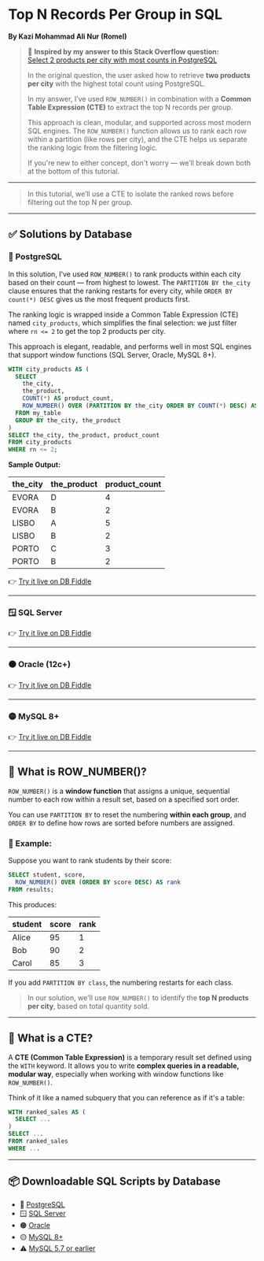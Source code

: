 # Top N Records Per Group in SQL
**By Kazi Mohammad Ali Nur (Romel)**

> 🧠 **Inspired by my answer to this Stack Overflow question:**  
> [Select 2 products per city with most counts in PostgreSQL](https://stackoverflow.com/questions/67475198/select-2-products-per-city-with-most-counts-in-postgresql/67475289#67475289)  
>
> In the original question, the user asked how to retrieve **two products per city** with the highest total count using PostgreSQL.
>
> In my answer, I’ve used `ROW_NUMBER()` in combination with a **Common Table Expression (CTE)** to extract the top N records per group.
>
> This approach is clean, modular, and supported across most modern SQL engines. The `ROW_NUMBER()` function allows us to rank each row within a partition (like rows per city), and the CTE helps us separate the ranking logic from the filtering logic.
>
> If you're new to either concept, don't worry — we’ll break down both at the bottom of this tutorial.

---

> In this tutorial, we’ll use a CTE to isolate the ranked rows before filtering out the top N per group.

---

## ✅ Solutions by Database

### 🐘 PostgreSQL

In this solution, I’ve used `ROW_NUMBER()` to rank products within each city based on their count — from highest to lowest. The `PARTITION BY the_city` clause ensures that the ranking restarts for every city, while `ORDER BY count(*) DESC` gives us the most frequent products first.

The ranking logic is wrapped inside a Common Table Expression (CTE) named `city_products`, which simplifies the final selection: we just filter where `rn <= 2` to get the top 2 products per city.

This approach is elegant, readable, and performs well in most SQL engines that support window functions (SQL Server, Oracle, MySQL 8+).

```sql
WITH city_products AS (
  SELECT
    the_city,
    the_product,
    COUNT(*) AS product_count,
    ROW_NUMBER() OVER (PARTITION BY the_city ORDER BY COUNT(*) DESC) AS rn
  FROM my_table
  GROUP BY the_city, the_product
)
SELECT the_city, the_product, product_count
FROM city_products
WHERE rn <= 2;
```

**Sample Output:**

| the_city | the_product | product_count |
|----------|-------------|----------------|
| EVORA    | D           | 4              |
| EVORA    | B           | 2              |
| LISBO    | A           | 5              |
| LISBO    | B           | 2              |
| PORTO    | C           | 3              |
| PORTO    | B           | 2              |

👉 [Try it live on DB Fiddle](https://dbfiddle.uk/ZlUjxoMm)

---

### 🪟 SQL Server

👉 [Try it live on DB Fiddle](https://dbfiddle.uk/rsq8MqN8)

---

### 🟠 Oracle (12c+)

👉 [Try it live on DB Fiddle](https://dbfiddle.uk/Q-1c5-R-)

---

### 🟡 MySQL 8+

👉 [Try it live on DB Fiddle](https://dbfiddle.uk/MmB_1WEk)

---

## 🧠 What is ROW_NUMBER()?

`ROW_NUMBER()` is a **window function** that assigns a unique, sequential number to each row within a result set, based on a specified sort order.

You can use `PARTITION BY` to reset the numbering **within each group**, and `ORDER BY` to define how rows are sorted before numbers are assigned.

### 📘 Example:
Suppose you want to rank students by their score:

```sql
SELECT student, score,
  ROW_NUMBER() OVER (ORDER BY score DESC) AS rank
FROM results;
```

This produces:

| student | score | rank |
|---------|-------|------|
| Alice   | 95    | 1    |
| Bob     | 90    | 2    |
| Carol   | 85    | 3    |

If you add `PARTITION BY class`, the numbering restarts for each class.

> In our solution, we'll use `ROW_NUMBER()` to identify the **top N products per city**, based on total quantity sold.

---

## 📘 What is a CTE?

A **CTE (Common Table Expression)** is a temporary result set defined using the `WITH` keyword. It allows you to write **complex queries in a readable, modular way**, especially when working with window functions like `ROW_NUMBER()`.

Think of it like a named subquery that you can reference as if it's a table:

```sql
WITH ranked_sales AS (
  SELECT ...
)
SELECT ...
FROM ranked_sales
WHERE ...
```

---

## 📦 Downloadable SQL Scripts by Database

- 🐘 [PostgreSQL](../sql/top-n-per-group/postgres.sql)
- 🪟 [SQL Server](../sql/top-n-per-group/sql-server.sql)
- 🟠 [Oracle](../sql/top-n-per-group/oracle.sql)
- 🟡 [MySQL 8+](../sql/top-n-per-group/mysql-8plus.sql)
- ⚠️ [MySQL 5.7 or earlier](../sql/top-n-per-group/mysql-5.7.sql)
